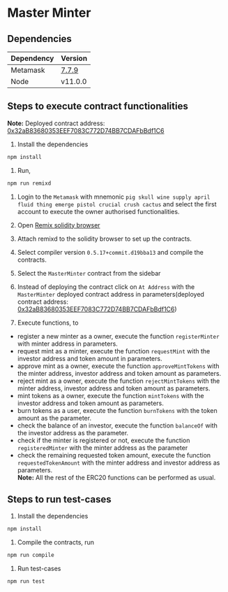 # Master Minter

## Dependencies

| Dependency | Version                                                                                               |
| ---------- | ----------------------------------------------------------------------------------------------------- |
| Metamask   | [7.7.9](https://chrome.google.com/webstore/detail/metamask/nkbihfbeogaeaoehlefnkodbefgpgknn?hl=en-GB) |
| Node       | v11.0.0                                                                                               |

## Steps to execute contract functionalities

**Note:** Deployed contract address: [0x32aB83680353EEF7083C772D74BB7CDAFbBdf1C6](https://ropsten.etherscan.io/address/0x32aB83680353EEF7083C772D74BB7CDAFbBdf1C6)

1. Install the dependencies

```sh
npm install
```

1. Run,

```sh
npm run remixd
```

1. Login to the `Metamask` with mnemonic `pig skull wine supply april fluid thing emerge pistol crucial crush cactus` and select the first account to execute the owner authorised functionalities.

1. Open [Remix solidity browser](https://remix.ethereum.org/)

1. Attach remixd to the solidity browser to set up the contracts.

1. Select compiler version `0.5.17+commit.d19bba13` and compile the contracts.

1. Select the `MasterMinter` contract from the sidebar

1. Instead of deploying the contract click on `At Address` with the `MasterMinter` deployed contract address in parameters(deployed contract address: [0x32aB83680353EEF7083C772D74BB7CDAFbBdf1C6](https://ropsten.etherscan.io/address/0x32aB83680353EEF7083C772D74BB7CDAFbBdf1C6))

1. Execute functions, to

- register a new minter as a owner, execute the function `registerMinter` with minter address in parameters.
- request mint as a minter, execute the function `requestMint` with the investor address and token amount in parameters.
- approve mint as a owner, execute the function `approveMintTokens` with the minter address, investor address and token amount as parameters.
- reject mint as a owner, execute the function `rejectMintTokens` with the minter address, investor address and token amount as parameters.
- mint tokens as a owner, execute the function `mintTokens` with the investor address and token amount as parameters.
- burn tokens as a user, execute the function `burnTokens` with the token amount as the parameter.
- check the balance of an investor, execute the function `balanceOf` with the investor address as the parameter.
- check if the minter is registered or not, execute the function `registeredMinter` with the minter address as the parameter
- check the remaining requested token amount, execute the function `requestedTokenAmount` with the minter address and investor address as parameters.</br>
  **Note:** All the rest of the ERC20 functions can be performed as usual.

## Steps to run test-cases

1. Install the dependencies

```sh
npm install
```

1. Compile the contracts, run

```sh
npm run compile
```

1. Run test-cases

```sh
npm run test
```
